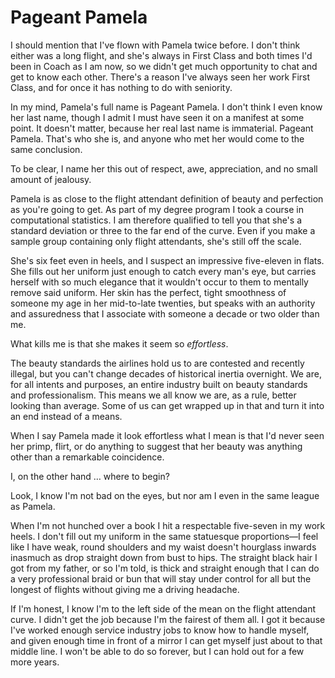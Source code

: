 # Pageant Pamela

I should mention that I've flown with Pamela twice before.
I don't think either was a long flight, and she's always in First Class and both times I'd been in Coach as I am now, so we didn't get much opportunity to chat and get to know each other.
There's a reason I've always seen her work First Class, and for once it has nothing to do with seniority.

In my mind, Pamela's full name is Pageant Pamela.
I don't think I even know her last name, though I admit I must have seen it on a manifest at some point.
It doesn't matter, because her real last name is immaterial.
Pageant Pamela.
That's who she is, and anyone who met her would come to the same conclusion.

To be clear, I name her this out of respect, awe, appreciation, and no small amount of jealousy.

Pamela is as close to the flight attendant definition of beauty and perfection as you're going to get.
As part of my degree program I took a course in computational statistics.
I am therefore qualified to tell you that she's a standard deviation or three to the far end of the curve.
Even if you make a sample group containing only flight attendants, she's still off the scale.

She's six feet even in heels, and I suspect an impressive five-eleven in flats.
She fills out her uniform just enough to catch every man's eye, but carries herself with so much elegance that it wouldn't occur to them to mentally remove said uniform.
Her skin has the perfect, tight smoothness of someone my age in her mid-to-late twenties, but speaks with an authority and assuredness that I associate with someone a decade or two older than me.

What kills me is that she makes it seem so _effortless_.

The beauty standards the airlines hold us to are contested and recently illegal, but you can't change decades of historical inertia overnight.
We are, for all intents and purposes, an entire industry built on beauty standards and professionalism.
This means we all know we are, as a rule, better looking than average.
Some of us can get wrapped up in that and turn it into an end instead of a means.

When I say Pamela made it look effortless what I mean is that I'd never seen her primp, flirt, or do anything to suggest that her beauty was anything other than a remarkable coincidence.

I, on the other hand … where to begin?

Look, I know I'm not bad on the eyes, but nor am I even in the same league as Pamela.

When I'm not hunched over a book I hit a respectable five-seven in my work heels.
I don't fill out my uniform in the same statuesque proportions—I feel like I have weak, round shoulders and my waist doesn't hourglass inwards inasmuch as drop straight down from bust to hips.
The straight black hair I got from my father, or so I'm told, is thick and straight enough that I can do a very professional braid or bun that will stay under control for all but the longest of flights without giving me a driving headache.

If I'm honest, I know I'm to the left side of the mean on the flight attendant curve.
I didn't get the job because I'm the fairest of them all.
I got it because I've worked enough service industry jobs to know how to handle myself, and given enough time in front of a mirror I can get myself just about to that middle line.
I won't be able to do so forever, but I can hold out for a few more years.